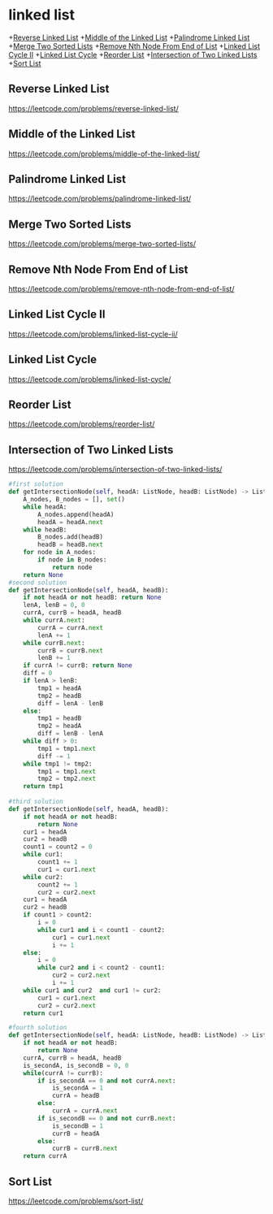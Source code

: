 # linked list
+[Reverse Linked List](#reverse-linked-list)
+[Middle of the Linked List](#middle-of-the-linked-list)
+[Palindrome Linked List](#palindrome-linked-list)
+[Merge Two Sorted Lists](#merge-two-sorted-lists)
+[Remove Nth Node From End of List](#remove-nth-node-from-end-of-list)
+[Linked List Cycle II](#linked-list-cycle-ii)
+[Linked List Cycle](#linked-list-cycle)
+[Reorder List](#reorder-list)
+[Intersection of Two Linked Lists](#intersection-of-two-linked-lists)
+[Sort List](#sort-list)
## Reverse Linked List
https://leetcode.com/problems/reverse-linked-list/

## Middle of the Linked List
https://leetcode.com/problems/middle-of-the-linked-list/

## Palindrome Linked List
https://leetcode.com/problems/palindrome-linked-list/

## Merge Two Sorted Lists
https://leetcode.com/problems/merge-two-sorted-lists/

## Remove Nth Node From End of List
https://leetcode.com/problems/remove-nth-node-from-end-of-list/

## Linked List Cycle II
https://leetcode.com/problems/linked-list-cycle-ii/

## Linked List Cycle
https://leetcode.com/problems/linked-list-cycle/

## Reorder List
https://leetcode.com/problems/reorder-list/

## Intersection of Two Linked Lists
https://leetcode.com/problems/intersection-of-two-linked-lists/

```python
#first solution
def getIntersectionNode(self, headA: ListNode, headB: ListNode) -> ListNode:
    A_nodes, B_nodes = [], set()
    while headA:
        A_nodes.append(headA)
        headA = headA.next
    while headB:
        B_nodes.add(headB)
        headB = headB.next
    for node in A_nodes:
        if node in B_nodes:
            return node
    return None
#second solution
def getIntersectionNode(self, headA, headB):
    if not headA or not headB: return None
    lenA, lenB = 0, 0 
    currA, currB = headA, headB
    while currA.next:
        currA = currA.next
        lenA += 1
    while currB.next:
        currB = currB.next
        lenB += 1
    if currA != currB: return None
    diff = 0
    if lenA > lenB:
        tmp1 = headA
        tmp2 = headB
        diff = lenA - lenB
    else:
        tmp1 = headB
        tmp2 = headA
        diff = lenB - lenA
    while diff > 0:
        tmp1 = tmp1.next
        diff -= 1
    while tmp1 != tmp2:
        tmp1 = tmp1.next
        tmp2 = tmp2.next
    return tmp1
    
#third solution
def getIntersectionNode(self, headA, headB):
    if not headA or not headB:
        return None
    cur1 = headA
    cur2 = headB
    count1 = count2 = 0
    while cur1:
        count1 += 1
        cur1 = cur1.next
    while cur2:
        count2 += 1
        cur2 = cur2.next
    cur1 = headA
    cur2 = headB
    if count1 > count2:
        i = 0
        while cur1 and i < count1 - count2:
            cur1 = cur1.next
            i += 1
    else:
        i = 0
        while cur2 and i < count2 - count1:
            cur2 = cur2.next
            i += 1
    while cur1 and cur2  and cur1 != cur2:
        cur1 = cur1.next
        cur2 = cur2.next
    return cur1

#fourth solution
def getIntersectionNode(self, headA: ListNode, headB: ListNode) -> ListNode:
    if not headA or not headB:
        return None
    currA, currB = headA, headB
    is_secondA, is_secondB = 0, 0
    while(currA != currB):
        if is_secondA == 0 and not currA.next:
            is_secondA = 1
            currA = headB
        else:
            currA = currA.next
        if is_secondB == 0 and not currB.next:
            is_secondB = 1
            currB = headA
        else:
            currB = currB.next
    return currA


```

## Sort List
https://leetcode.com/problems/sort-list/












